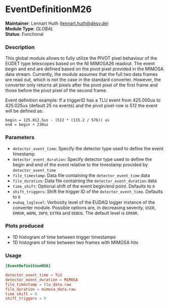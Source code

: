 # EventDefinitionM26
**Maintainer**: Lennart Huth (lennart.huth@desy.de)  
**Module Type**: *GLOBAL*  
**Status**: Functional

### Description
This global module allows to fully utilize the PIVOT pixel behaviour of the
EUDET type telescopes based on the NI MIMOSA26 readout. The event begin and
end are defined based on the  pivot pixel provided in the MIMOSA data
stream. Currently, the module assumes that the full two data frames are read
out, which is not the case in the standard converter.
However, the converter only returns all pixels after the pivot pixel of the first frame and those before the pivot pixel of the second frame.

Event definition example:
If a triggerID has a TLU event from 425.000us to 425.025us (default
25 ns events) and the pivot pixel-row is 512 the event will be defined as:

```
begin = 125.012.5us - (512 * (115.2 / 576)) us
end = begin + 230us
```

### Parameters
* `detector_event_time`: Specify the detector type used to define the event timestamp
* `detector_event_duration`: Specify detector type used to define the begin and end of the event relative to the timestamp provided by `detector_event_time`
* `file_timestamp`: Data file containing the `detector_event_time` data
* `file_duration`: Data file containing the  `detector_event_duration` data
* `time_shift`: Optional shift of the event begin/end point. Defaults to `0`
* `shift_triggers`: Shift the trigger ID of the `detector_event_time`. Defaults to `0`
* `eudaq_loglevel`: Verbosity level of the EUDAQ logger instance of the converter module. Possible options are, in decreasing severity, `USER`, `ERROR`, `WARN`, `INFO`, `EXTRA` and `DEBUG`. The default level is `ERROR`.

### Plots produced
* 1D histogram of time between trigger timestamps
* 1D histogram of time between two frames with MIMOSA hits

### Usage
```toml
[EventDefinitionM26]

detector_event_time = TLU
detector_event_duration = MIMOSA
file_timestamp = tlu_data.raw
file_duration = mimosa_data.raw
time_shift = 0
shift_triggers = 0
```
